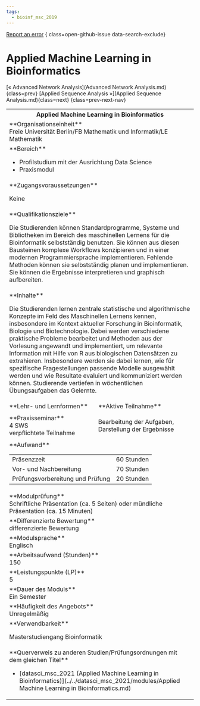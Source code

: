 ```yaml
---
tags:
  - bioinf_msc_2019
---
```

[Report an error](https://github.com/SGSSGene/FUB-SUP/issues/new?title=Error%20in%20%22Applied%20Machine%20Learning%20in%20Bioinformatics%22&body=There%20seems%20to%20be%20an%20error%20in%20module%20%22Applied%20Machine%20Learning%20in%20Bioinformatics%22%2E%0A%0A%3CDescribe%20here%20a%20slightly%20more%20detailed%20description%20of%20what%20is%20wrong%3E&labels=bug)
{ class=open-github-issue data-search-exclude}

# Applied Machine Learning in Bioinformatics

[« Advanced Network Analysis](Advanced Network Analysis.md){class=prev}
[Applied Sequence Analysis »](Applied Sequence Analysis.md){class=next}
{class=prev-next-nav}

<table markdown id="moduledesc">
<tr markdown class="moduledesc_head"><th colspan="2">Applied Machine Learning in Bioinformatics </th></tr>
<tr markdown><td colspan="2">**Organisationseinheit**   <br>Freie Universität Berlin/FB Mathematik und Informatik/LE Mathematik</td></tr>

<tr markdown><td colspan="2">**Bereich**<br>


- Profilstudium mit der Ausrichtung Data Science
- Praxismodul

</td></tr>

<tr markdown><td colspan="2">**Zugangsvoraussetzungen** <br>

Keine


</td></tr>
<tr markdown><td colspan="2">**Qualifikationsziele**    <br>

Die Studierenden können Standardprogramme, Systeme und Bibliotheken im
Bereich des maschinellen Lernens für die Bioinformatik selbstständig
benutzen. Sie können aus diesen Bausteinen komplexe Workflows konzipieren
und in einer modernen Programmiersprache implementieren. Fehlende Methoden
können sie selbstständig planen und implementieren. Sie können die
Ergebnisse interpretieren und graphisch aufbereiten.


</td></tr>
<tr markdown><td colspan="2">**Inhalte**                <br>

Die Studierenden lernen zentrale statistische und algorithmische Konzepte im
Feld des Maschinellen Lernens kennen, insbesondere im Kontext aktueller
Forschung in Bioinformatik, Biologie und Biotechnologie. Dabei werden
verschiedene praktische Probleme bearbeitet und Methoden aus der Vorlesung
angewandt und implementiert, um relevante Information mit Hilfe von R aus
biologischen Datensätzen zu extrahieren. Insbesondere werden sie dabei
lernen, wie für spezifische Fragestellungen passende Modelle ausgewählt
werden und wie Resultate evaluiert und kommuniziert werden können.
Studierende vertiefen in wöchentlichen Übungsaufgaben das Gelernte.


</td></tr>

<tr markdown><td>**Lehr- und Lernformen**</td><td>**Aktive Teilnahme**</td></tr>
<tr markdown><td> **Praxisseminar** <br>4 SWS <br> verpflichtete Teilnahme</td><td>

Bearbeitung der Aufgaben, Darstellung der Ergebnisse
</td></tr>
<tr markdown><td colspan="2">**Aufwand**                <br>
<table class="aufwand_table">
<tr><td>Präsenzzeit</td><td>60 Stunden</td></tr>
<tr><td>Vor- und Nachbereitung</td><td>70 Stunden</td></tr>
<tr><td>Prüfungsvorbereitung und Prüfung</td><td>20 Stunden</td></tr>
</table>

</td></tr>
<tr markdown><td colspan="2">**Modulprüfung**             <br>Schriftliche Präsentation (ca. 5 Seiten) oder mündliche Präsentation (ca. 15
Minuten)


</td></tr>
<tr markdown><td colspan="2">**Differenzierte Bewertung** <br>differenzierte Bewertung

</td></tr>
<tr markdown><td colspan="2">**Modulsprache**             <br>Englisch</td></tr>
<tr markdown><td colspan="2">**Arbeitsaufwand (Stunden)** <br>150</td></tr>
<tr markdown><td colspan="2">**Leistungspunkte (LP)**     <br>5</td></tr>
<tr markdown><td colspan="2">**Dauer des Moduls**         <br>Ein Semester</td></tr>
<tr markdown><td colspan="2">**Häufigkeit des Angebots**  <br>Unregelmäßig</td></tr>
<tr markdown><td colspan="2">**Verwendbarkeit**           <br>

Masterstudiengang Bioinformatik


</td></tr>

<tr markdown><td colspan="2">**Querverweis zu anderen Studien/Prüfungsordnungen mit dem gleichen Titel**<br>


- [datasci_msc_2021 (Applied Machine Learning in Bioinformatics)](../../datasci_msc_2021/modules/Applied Machine Learning in Bioinformatics.md)

</td></tr>

</table>
